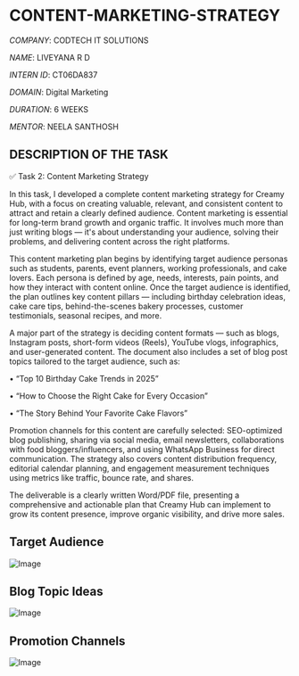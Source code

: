 # CONTENT-MARKETING-STRATEGY

*COMPANY*: CODTECH IT SOLUTIONS

*NAME*: LIVEYANA R D

*INTERN ID*: CT06DA837

*DOMAIN*: Digital Marketing

*DURATION*: 6 WEEKS

*MENTOR*: NEELA SANTHOSH

## DESCRIPTION OF THE TASK

✅ Task 2: Content Marketing Strategy

In this task, I developed a complete content marketing strategy for Creamy Hub, with a focus on creating valuable, relevant, and consistent content to attract and retain a clearly defined audience. Content marketing is essential for long-term brand growth and organic traffic. It involves much more than just writing blogs — it's about understanding your audience, solving their problems, and delivering content across the right platforms.

This content marketing plan begins by identifying target audience personas such as students, parents, event planners, working professionals, and cake lovers. Each persona is defined by age, needs, interests, pain points, and how they interact with content online. Once the target audience is identified, the plan outlines key content pillars — including birthday celebration ideas, cake care tips, behind-the-scenes bakery processes, customer testimonials, seasonal recipes, and more.

A major part of the strategy is deciding content formats — such as blogs, Instagram posts, short-form videos (Reels), YouTube vlogs, infographics, and user-generated content. The document also includes a set of blog post topics tailored to the target audience, such as:

•	“Top 10 Birthday Cake Trends in 2025”

•	“How to Choose the Right Cake for Every Occasion”

•	“The Story Behind Your Favorite Cake Flavors”

Promotion channels for this content are carefully selected: SEO-optimized blog publishing, sharing via social media, email newsletters, collaborations with food bloggers/influencers, and using WhatsApp Business for direct communication. The strategy also covers content distribution frequency, editorial calendar planning, and engagement measurement techniques using metrics like traffic, bounce rate, and shares.

The deliverable is a clearly written Word/PDF file, presenting a comprehensive and actionable plan that Creamy Hub can implement to grow its content presence, improve organic visibility, and drive more sales.

## Target Audience

![Image](https://github.com/user-attachments/assets/3f9efd32-d189-40ca-8164-b928dadc7b3f)

## Blog Topic Ideas

![Image](https://github.com/user-attachments/assets/483242cc-a543-48c8-8b3f-cd46360eab53)

## Promotion Channels

![Image](https://github.com/user-attachments/assets/f0248f49-85b5-481c-a3a3-ee5fb27d16fa)
